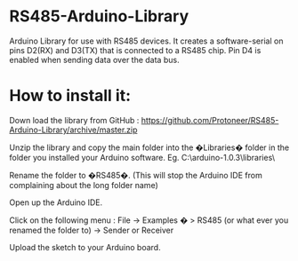 RS485-Arduino-Library
=====================
Arduino Library for use with RS485 devices. It creates a software-serial on pins D2(RX) and D3(TX) that is connected to a RS485 chip. Pin D4 is enabled when sending data over the data bus. 


How to install it:
==================
Down load the library from GitHub : https://github.com/Protoneer/RS485-Arduino-Library/archive/master.zip

Unzip the library and copy the main folder into the �Libraries� folder in the folder you installed your Arduino software. Eg. C:\arduino-1.0.3\libraries\

Rename the folder to �RS485�. (This will stop the Arduino IDE from complaining about the long folder name)

Open up the Arduino IDE.

Click on the following menu : File -> Examples � > RS485 (or what ever you renamed the folder to) -> Sender or Receiver

Upload the sketch to your Arduino board.
